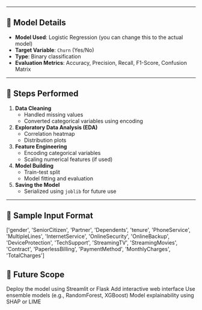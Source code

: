 
---

## 🧠 Model Details

- **Model Used**: Logistic Regression (you can change this to the actual model)
- **Target Variable**: `Churn` (Yes/No)
- **Type**: Binary classification
- **Evaluation Metrics**: Accuracy, Precision, Recall, F1-Score, Confusion Matrix

---

## 🧪 Steps Performed

1. **Data Cleaning**
   - Handled missing values
   - Converted categorical variables using encoding
2. **Exploratory Data Analysis (EDA)**
   - Correlation heatmap
   - Distribution plots
3. **Feature Engineering**
   - Encoding categorical variables
   - Scaling numerical features (if used)
4. **Model Building**
   - Train-test split
   - Model fitting and evaluation
5. **Saving the Model**
   - Serialized using `joblib` for future use

---

## 🧾 Sample Input Format

['gender', 'SeniorCitizen', 'Partner', 'Dependents', 'tenure',
'PhoneService', 'MultipleLines', 'InternetService', 'OnlineSecurity',
'OnlineBackup', 'DeviceProtection', 'TechSupport', 'StreamingTV',
'StreamingMovies', 'Contract', 'PaperlessBilling', 'PaymentMethod',
'MonthlyCharges', 'TotalCharges']

## 📌 Future Scope

Deploy the model using Streamlit or Flask
Add interactive web interface
Use ensemble models (e.g., RandomForest, XGBoost)
Model explainability using SHAP or LIME

